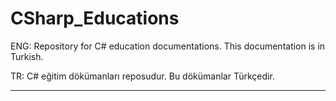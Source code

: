 # CSharp_Educations
ENG: Repository for C# education documentations. This documentation is in Turkish.

TR: C# eğitim dökümanları reposudur. Bu dökümanlar Türkçedir.

-----------------------------------------
